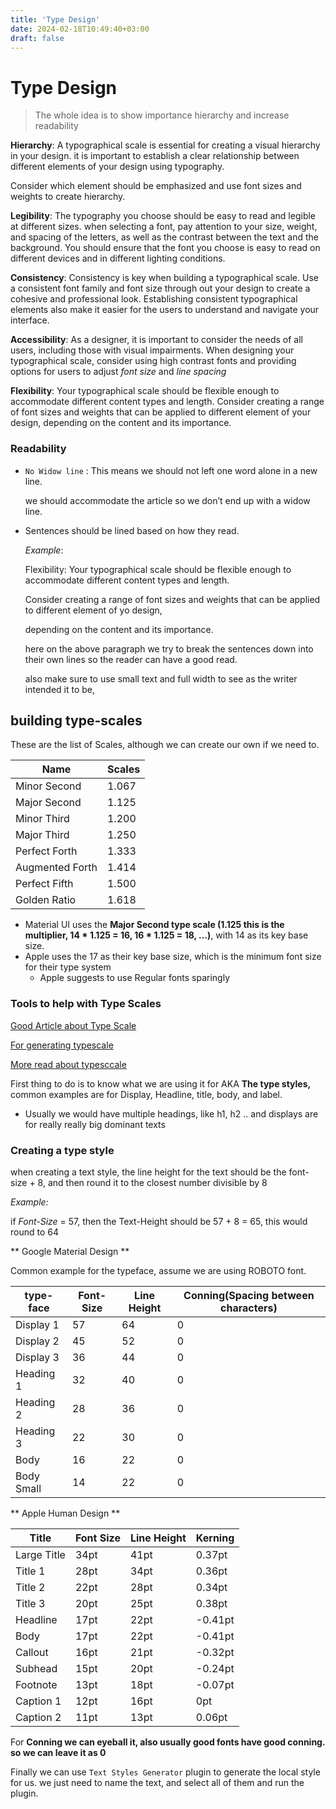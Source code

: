 ```yaml
---
title: 'Type Design'
date: 2024-02-18T10:49:40+03:00
draft: false
---
```


# Type Design

> The whole idea is to show importance hierarchy and increase readability
> 

**Hierarchy**: A typographical scale is essential for creating a visual hierarchy in your design. it is important to establish a clear relationship between different elements of your design using typography.

Consider which element should be emphasized and use font sizes and weights to create hierarchy.

**Legibility**: The typography you choose should be easy to read and legible at different sizes. when selecting a font, pay attention to your size, weight, and spacing of the letters, as well as the contrast between the text and the background. You should ensure that the font you choose is easy to read on different devices and in different lighting conditions.

**Consistency**: Consistency is key when building a typographical scale. Use a consistent font family and font size through out your design to create a cohesive and professional look. Establishing consistent typographical elements also make it easier for the users to understand and navigate your interface.

**Accessibility**: As a designer, it is important to consider the needs of all users, including those with visual impairments. When designing your typographical scale, consider using high contrast fonts and providing options for users to adjust *font size* and *line spacing*

**Flexibility**: Your typographical scale should be flexible enough to accommodate different content types and length. Consider creating a range of font sizes and weights that can be applied to different element of your design, depending on the content and its importance.

### Readability

- `No Widow line` : This means we should not left one word alone in a new line.
    
    we should accommodate the article so we don’t end up with a widow line.
    
- Sentences should be lined based on how they read.
    
    *Example*: 
    
    Flexibility: Your typographical scale should be flexible enough to accommodate different content types and length.
    
    Consider creating a range of font sizes and weights that can be applied to different element of yo design,
    
    depending on the content and its importance.
    
    here on the above paragraph we try to break the sentences down into their own lines so the reader can have a good read.
    
    also make sure to use small text and full width to see as the writer intended it to be,
    

## building type-scales

These are the list of Scales, although we can create our own if we need to.

| Name | Scales |
| --- | --- |
| Minor Second | 1.067 |
| Major Second | 1.125 |
| Minor Third | 1.200 |
| Major Third | 1.250 |
| Perfect Forth | 1.333 |
| Augmented Forth | 1.414 |
| Perfect Fifth | 1.500 |
| Golden Ratio | 1.618 |
- Material UI uses the **Major Second type scale (1.125 this is the multiplier, 14 * 1.125 = 16, 16 * 1.125 = 18, …)**, with 14 as its key base size.
- Apple uses the 17 as their key base size, which is the minimum font size for their type system
    - Apple suggests to use Regular fonts sparingly

### Tools to help with Type Scales

[Good Article about Type Scale](https://spencermortensen.com/articles/typographic-scale/)

[For generating typescale](https://m3.material.io/styles/typography/type-scale-tokens)

[More read about typesccale](https://typescale.com/)

First thing to do is to know what we are using it for AKA **The type styles,** common examples are for Display, Headline, title, body, and label. 

- Usually we would have multiple headings, like h1, h2 .. and displays are for really really big dominant texts

### Creating a type style

when creating a text style, the line height for the text should be the font-size + 8, and then round it to the closest number divisible by 8

*Example:* 

if *Font-Size* = 57, then the Text-Height should be 57 + 8 = 65, this would round to 64

** Google Material Design **

Common example for the typeface, assume we are using ROBOTO font.

| type-face | Font-Size | Line Height | Conning(Spacing between characters) |
| --- | --- | --- | --- |
| Display 1 | 57 | 64 | 0 |
| Display 2 | 45 | 52 | 0 |
| Display 3 | 36 | 44 | 0 |
| Heading 1 | 32 | 40 | 0 |
| Heading 2 | 28 | 36 | 0 |
| Heading 3 | 22 | 30 | 0 |
| Body | 16 | 22 | 0 |
| Body Small | 14 | 22 | 0 |

** Apple Human Design **

| Title  | Font Size | Line Height | Kerning |
|-------|-----------|-------------|---------|
| Large Title | 34pt | 41pt | 0.37pt |
| Title 1 | 28pt | 34pt | 0.36pt |
| Title 2 | 22pt | 28pt | 0.34pt |
| Title 3 | 20pt | 25pt | 0.38pt |
| Headline | 17pt | 22pt | -0.41pt |
| Body | 17pt | 22pt | -0.41pt |
| Callout | 16pt | 21pt | -0.32pt |
| Subhead | 15pt | 20pt | -0.24pt |
| Footnote | 13pt | 18pt | -0.07pt |
| Caption 1 | 12pt | 16pt | 0pt |
| Caption 2 | 11pt | 13pt | 0.06pt |

For **Conning we can eyeball it, also usually good fonts have good conning. so we can leave it as 0**

Finally we can use `Text Styles Generator` plugin to generate the local style for us. we just need to name the text, and select all of them and run the plugin.

